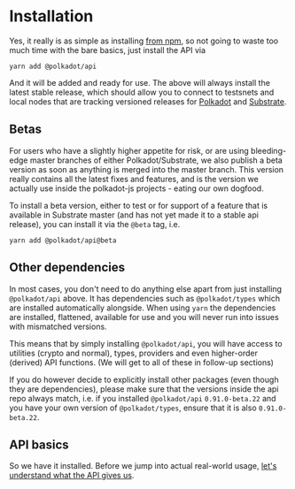 # Installation

Yes, it really is as simple as installing [from npm](https://www.npmjs.com/package/@polkadot/api), so not going to waste too much time with the bare basics, just install the API via

`yarn add @polkadot/api`

And it will be added and ready for use. The above will always install the latest stable release, which should allow you to connect to testsnets and local nodes that are tracking versioned releases for [Polkadot](https://github.com/paritytech/polkadot) and [Substrate](https://github.com/paritytech/substrate).

## Betas

For users who have a slightly higher appetite for risk, or are using bleeding-edge master branches of either Polkadot/Substrate, we also publish a beta version as soon as anything is merged into the master branch. This version really contains all the latest fixes and features, and is the version we actually use inside the polkadot-js projects - eating our own dogfood.

To install a beta version, either to test or for support of a feature that is available in Substrate master (and has not yet made it to a stable api release), you can install it via the `@beta` tag, i.e.

`yarn add @polkadot/api@beta`

## Other dependencies

In most cases, you don't need to do anything else apart from just installing `@polkadot/api` above. It has dependencies such as `@polkadot/types` which are installed automatically alongside. When using `yarn` the dependencies are installed, flattened, available for use and you will never run into issues with mismatched versions.

This means that by simply installing `@polkadot/api`, you will have access to utilities (crypto and normal), types, providers and even higher-order (derived) API functions. (We will get to all of these in follow-up sections)

If you do however decide to explicitly install other packages (even though they are dependencies), please make sure that the versions inside the api repo always match, i.e. if you installed `@polkadot/api` `0.91.0-beta.22` and you have your own version of `@polkadot/types`, ensure that it is also `0.91.0-beta.22`.

## API basics

So we have it installed. Before we jump into actual real-world usage, [let's understand what the API gives us](basics.md).
